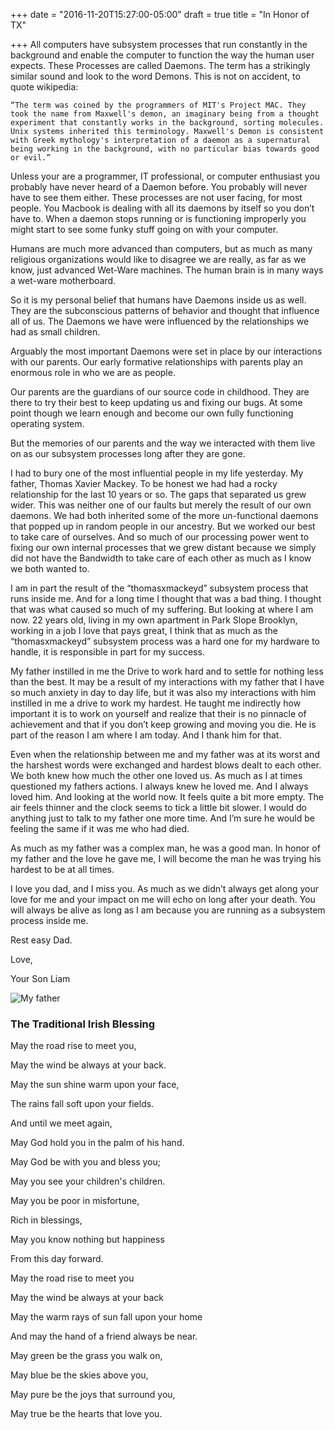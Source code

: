 +++
date = "2016-11-20T15:27:00-05:00"
draft = true
title = "In Honor of TX"

+++
All computers have subsystem processes that run constantly in the background and enable the computer to function the way the human user expects. These Processes are called Daemons. The term has a strikingly similar sound and look to the word Demons. This is not on accident, to quote wikipedia:

`“The term was coined by the programmers of MIT's Project MAC. They took the name from Maxwell's demon, an imaginary being from a thought experiment that constantly works in the background, sorting molecules. Unix systems inherited this terminology. Maxwell's Demon is consistent with Greek mythology's interpretation of a daemon as a supernatural being working in the background, with no particular bias towards good or evil.”`

Unless your are a programmer, IT professional, or computer enthusiast you probably have never heard of a Daemon before. You probably will never have to see them either. These processes are not user facing, for most people. You Macbook is dealing with all its daemons by itself so you don’t have to. When a daemon stops running or is functioning improperly you might start to see some funky stuff going on with your computer.

Humans are much more advanced than computers, but as much as many religious organizations would like to disagree we are really, as far as we know, just advanced Wet-Ware machines. The human brain is in many ways a wet-ware motherboard.

So it is my personal belief that humans have Daemons inside us as well. They are the subconscious patterns of behavior and thought that influence all of us. The Daemons we have were influenced by the relationships we had as small children.

Arguably the most important Daemons were set in place by our interactions with our parents. Our early formative relationships with parents play an enormous role in who we are as people.

Our parents are the guardians of our source code in childhood. They are there to try their best to keep updating us and fixing our bugs. At some point though we learn enough and become our own fully functioning operating system.

But the memories of our parents and the way we interacted with them live on as our subsystem processes long after they are gone.

I had to bury one of the most influential people in my life yesterday. My father, Thomas Xavier Mackey. To be honest we had had a rocky relationship for the last 10 years or so. The gaps that separated us grew wider. This was neither one of our faults but merely the result of our own daemons. We had both inherited some of the more un-functional daemons that popped up in random people in our ancestry. But we worked our best to take care of ourselves. And so much of our processing power went to fixing our own internal processes that we grew distant because we simply did not have the Bandwidth to take care of each other as much as I know we both wanted to.

I am in part the result of the “thomasxmackeyd” subsystem process that runs inside me. And for a long time I thought that was a bad thing. I thought that was what caused so much of my suffering. But looking at where I am now. 22 years old, living in my own apartment in Park Slope Brooklyn, working in a job I love that pays great, I think that as much as the “thomasxmackeyd” subsystem process was a hard one for my hardware to handle, it is responsible in part for my success.

My father instilled in me the Drive to work hard and to settle for nothing less than the best. It may be a result of my interactions with my father that I have so much anxiety in day to day life, but it was also my interactions with him instilled in me a drive to work my hardest. He taught me indirectly how important it is to work on yourself and realize that their is no pinnacle of achievement and that if you don’t keep growing and moving you die. He is part of the reason I am where I am today. And I thank him for that.

Even when the relationship between me and my father was at its worst and the harshest words were exchanged and hardest blows dealt to each other. We both knew how much the other one loved us. As much as I at times questioned my fathers actions. I always knew he loved me. And I always loved him. And looking at the world now. It feels quite a bit more empty. The air feels thinner and the clock seems to tick a little bit slower. I would do anything just to talk to my father one more time. And I’m sure he would be feeling the same if it was me who had died.

As much as my father was a complex man, he was a good man. In honor of my father and the love he gave me, I will become the man he was trying his hardest to be at all times.

I love you dad, and I miss you. As much as we didn’t always get along your love for me and your impact on me will echo on long after your death. You will always be alive as long as I am because you are running as a subsystem process inside me.

Rest easy Dad.

Love,

Your Son Liam

![My father](/images/NY-Lt-Mackey.jpg)

### The Traditional Irish Blessing

May the road rise to meet you,

May the wind be always at your back.

May the sun shine warm upon your face,

The rains fall soft upon your fields.

And until we meet again,

May God hold you in the palm of his hand.

May God be with you and bless you;

May you see your children's children.

May you be poor in misfortune,

Rich in blessings,

May you know nothing but happiness

From this day forward.

May the road rise to meet you

May the wind be always at your back

May the warm rays of sun fall upon your home

And may the hand of a friend always be near.

May green be the grass you walk on,

May blue be the skies above you,

May pure be the joys that surround you,

May true be the hearts that love you.